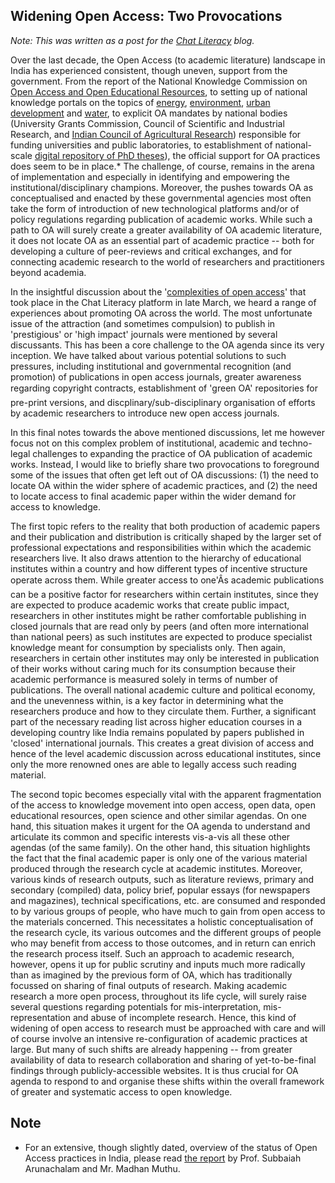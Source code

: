 Widening Open Access: Two Provocations
--------------------------------------

*Note: This was written as a post for the [Chat Literacy](http://community.eldis.org/.59e9ac6e) blog.*

Over the last decade, the Open Access (to academic literature) landscape in India has experienced consistent, though uneven, support from the government. From the report of the National Knowledge Commission on [Open Access and Open Educational Resources](http://knowledgecommission.gov.in/downloads/documents/wg_open_course.pdf), to setting up of national knowledge portals on the topics of [energy](http://www.indiaenergyportal.org/), [environment](http://indiaenvironmentportal.org.in/), [urban development](http://indiaurbanportal.in/) and [water](http://indiawaterportal.org/), to explicit OA mandates by national bodies (University Grants Commission, Council of Scientific and Industrial Research, and [Indian Council of Agricultural Research](http://icar.org.in/en/node/6609)) responsible for funding universities and public laboratories, to establishment of national-scale [digital repository of PhD theses](http://shodhganga.inflibnet.ac.in/)), the official support for OA practices does seem to be in place.* The challenge, of course, remains in the arena of implementation and especially in identifying and empowering the institutional/disciplinary champions. Moreover, the pushes towards OA as conceptualised and enacted by these governmental agencies most often take the form of introduction of new technological platforms and/or of policy regulations regarding publication of academic works. While such a path to OA will surely create a greater availability of OA academic literature, it does not locate OA as an essential part of academic practice -- both for developing a culture of peer-reviews and critical exchanges, and for connecting academic research to the world of researchers and practitioners beyond academia.

In the insightful discussion about the '[complexities of open access](http://community.eldis.org/.5bd72975/)' that took place in the Chat Literacy platform in late March, we heard a range of experiences about promoting OA across the world. The most unfortunate issue of the attraction (and sometimes compulsion) to publish in 'prestigious' or 'high impact' journals were mentioned by several discussants. This has been a core challenge to the OA agenda since its very inception. We have talked about various potential solutions to such pressures, including institutional and governmental recognition (and promotion) of publications in open access journals, greater awareness regarding copyright contracts, establishment of 'green OA' repositories for pre-print versions, and discplinary/sub-disciplinary organisation of efforts by academic researchers to introduce new open access journals.

In this final notes towards the above mentioned discussions, let me however focus not on this complex problem of institutional, academic and techno-legal challenges to expanding the practice of OA publication of academic works. Instead, I would like to briefly share two provocations to foreground some of the issues that often get left out of OA discussions: (1) the need to locate OA within the wider sphere of academic practices, and (2) the need to locate access to final academic paper within the wider demand for access to knowledge.

The first topic refers to the reality that both production of academic papers and their publication and distribution is critically shaped by the larger set of professional expectations and responsibilities within which the academic researchers live. It also draws attention to the hierarchy of educational institutes within a country and how different types of incentive structure operate across them. While greater access to one'Âs academic publications can be a positive factor for researchers within certain institutes, since they are expected to produce academic works that create public impact, researchers in other institutes might be rather comfortable publishing in closed journals that are read only by peers (and often more international than national peers) as such institutes are expected to produce specialist knowledge meant for consumption by specialists only. Then again, researchers in certain other institutes may only be interested in publication of their works without caring much for its consumption because their academic performance is measured solely in terms of number of publications. The overall national academic culture and political economy, and the unevenness within, is a key factor in determining what the researchers produce and how to they circulate them. Further, a significant part of the necessary reading list across higher education courses in a developing country like India remains populated by papers published in 'closed' international journals. This creates a great division of access and hence of the level academic discussion across educational institutes, since only the more renowned ones are able to legally access such reading material.

The second topic becomes especially vital with the apparent fragmentation of the access to knowledge movement into open access, open data, open educational resources, open science and other similar agendas. On one hand, this situation makes it urgent for the OA agenda to understand and articulate its common and specific interests vis-a-vis all these other agendas (of the same family). On the other hand, this situation highlights the fact that the final academic paper is only one of the various material produced through the research cycle at academic institutes. Moreover, various kinds of research outputs, such as literature reviews, primary and secondary (compiled) data, policy brief, popular essays (for newspapers and magazines), technical specifications, etc. are consumed and responded to by various groups of people, who have much to gain from open access to the materials concerned. This necessitates a holistic conceptualisation of the research cycle, its various outcomes and the different groups of people who may benefit from access to those outcomes, and in return can enrich the research process itself. Such an approach to academic research, however, opens it up for public scrutiny and inputs much more radically than as imagined by the previous form of OA, which has traditionally focussed on sharing of final outputs of research. Making academic research a more open process, throughout its life cycle, will surely raise several questions regarding potentials for mis-interpretation, mis-representation and abuse of incomplete research. Hence, this kind of widening of open access to research must be approached with care and will of course involve an intensive re-configuration of academic practices at large. But many of such shifts are already happening -- from greater availability of data to research collaboration and sharing of yet-to-be-final findings through publicly-accessible websites. It is thus crucial for OA agenda to respond to and organise these shifts within the overall framework of greater and systematic access to open knowledge.

Note
----

* For an extensive, though slightly dated, overview of the status of Open Access practices in India, please read [the report](http://cis-india.org/openness/blog/open-access-to-scholarly-literature) by Prof. Subbaiah Arunachalam and Mr. Madhan Muthu.

